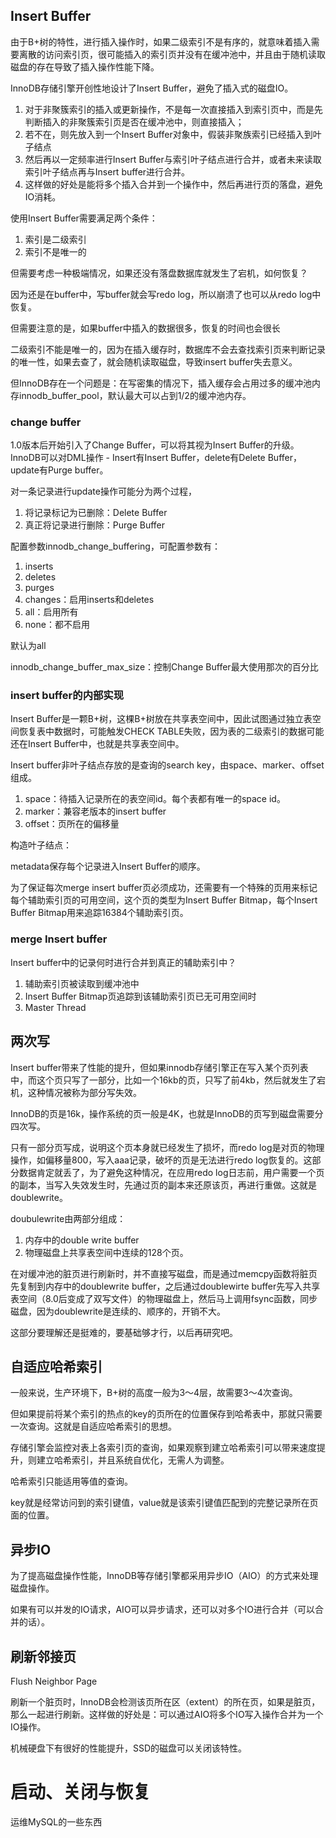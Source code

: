 ## Insert Buffer

由于B+树的特性，进行插入操作时，如果二级索引不是有序的，就意味着插入需要离散的访问索引页，很可能插入的索引页并没有在缓冲池中，并且由于随机读取磁盘的存在导致了插入操作性能下降。



InnoDB存储引擎开创性地设计了Insert Buffer，避免了插入式的磁盘IO。

1. 对于非聚簇索引的插入或更新操作，不是每一次直接插入到索引页中，而是先判断插入的非聚簇索引页是否在缓冲池中，则直接插入；
2. 若不在，则先放入到一个Insert Buffer对象中，假装非聚族索引已经插入到叶子结点
3. 然后再以一定频率进行Insert Buffer与索引叶子结点进行合并，或者未来读取索引叶子结点再与Insert buffer进行合并。
4. 这样做的好处是能将多个插入合并到一个操作中，然后再进行页的落盘，避免IO消耗。



使用Insert Buffer需要满足两个条件：

1. 索引是二级索引
2. 索引不是唯一的



但需要考虑一种极端情况，如果还没有落盘数据库就发生了宕机，如何恢复？

因为还是在buffer中，写buffer就会写redo log，所以崩溃了也可以从redo log中恢复。

但需要注意的是，如果buffer中插入的数据很多，恢复的时间也会很长

二级索引不能是唯一的，因为在插入缓存时，数据库不会去查找索引页来判断记录的唯一性，如果去查了，就会随机读取磁盘，导致insert buffer失去意义。

但InnoDB存在一个问题是：在写密集的情况下，插入缓存会占用过多的缓冲池内存innodb_buffer_pool，默认最大可以占到1/2的缓冲池内存。



### change buffer

1.0版本后开始引入了Change Buffer，可以将其视为Insert Buffer的升级。InnoDB可以对DML操作 - Insert有Insert Buffer，delete有Delete Buffer，update有Purge buffer。

对一条记录进行update操作可能分为两个过程，

1. 将记录标记为已删除：Delete Buffer
2. 真正将记录进行删除：Purge Buffer



配置参数innodb_change_buffering，可配置参数有：

1. inserts
2. deletes
3. purges
4. changes：启用inserts和deletes
5. all：启用所有
6. none：都不启用

默认为all

innodb_change_buffer_max_size：控制Change Buffer最大使用那次的百分比



### insert buffer的内部实现

Insert Buffer是一颗B+树，这棵B+树放在共享表空间中，因此试图通过独立表空间恢复表中数据时，可能触发CHECK TABLE失败，因为表的二级索引的数据可能还在Insert Buffer中，也就是共享表空间中。

Insert buffer非叶子结点存放的是查询的search key，由space、marker、offset组成。

1. space：待插入记录所在的表空间id。每个表都有唯一的space id。
2. marker：兼容老版本的insert buffer
3. offset：页所在的偏移量

构造叶子结点：


metadata保存每个记录进入Insert Buffer的顺序。

为了保证每次merge insert buffer页必须成功，还需要有一个特殊的页用来标记每个辅助索引页的可用空间，这个页的类型为Insert Buffer Bitmap，每个Insert Buffer Bitmap用来追踪16384个辅助索引页。

### merge Insert buffer

Insert buffer中的记录何时进行合并到真正的辅助索引中？

1. 辅助索引页被读取到缓冲池中
2. Insert Buffer Bitmap页追踪到该辅助索引页已无可用空间时
3. Master Thread

## 两次写

Insert buffer带来了性能的提升，但如果innodb存储引擎正在写入某个页列表中，而这个页只写了一部分，比如一个16kb的页，只写了前4kb，然后就发生了宕机，这种情况被称为部分写失效。

InnoDB的页是16k，操作系统的页一般是4K，也就是InnoDB的页写到磁盘需要分四次写。

只有一部分页写成，说明这个页本身就已经发生了损坏，而redo log是对页的物理操作，如偏移量800，写入aaa记录，破坏的页是无法进行redo log恢复的。这部分数据肯定就丢了，为了避免这种情况，在应用redo log日志前，用户需要一个页的副本，当写入失效发生时，先通过页的副本来还原该页，再进行重做。这就是doublewrite。


doubulewrite由两部分组成：

1. 内存中的double write buffer
2. 物理磁盘上共享表空间中连续的128个页。

在对缓冲池的脏页进行刷新时，并不直接写磁盘，而是通过memcpy函数将脏页先复制到内存中的doublewrite buffer，之后通过doublewirte buffer先写入共享表空间（8.0后变成了双写文件）的物理磁盘上，然后马上调用fsync函数，同步磁盘，因为doublewrite是连续的、顺序的，开销不大。



这部分要理解还是挺难的，要基础够才行，以后再研究吧。



## 自适应哈希索引

一般来说，生产环境下，B+树的高度一般为3～4层，故需要3～4次查询。

但如果提前将某个索引的热点的key的页所在的位置保存到哈希表中，那就只需要一次查询。这就是自适应哈希索引的思想。

存储引擎会监控对表上各索引页的查询，如果观察到建立哈希索引可以带来速度提升，则建立哈希索引，并且系统自优化，无需人为调整。

哈希索引只能适用等值的查询。

key就是经常访问到的索引键值，value就是该索引键值匹配到的完整记录所在页面的位置。



## 异步IO

为了提高磁盘操作性能，InnoDB等存储引擎都采用异步IO（AIO）的方式来处理磁盘操作。

如果有可以并发的IO请求，AIO可以异步请求，还可以对多个IO进行合并（可以合并的话）。

## 刷新邻接页

Flush Neighbor Page

刷新一个脏页时，InnoDB会检测该页所在区（extent）的所在页，如果是脏页，那么一起进行刷新。这样做的好处是：可以通过AIO将多个IO写入操作合并为一个IO操作。

机械硬盘下有很好的性能提升，SSD的磁盘可以关闭该特性。



# 启动、关闭与恢复

运维MySQL的一些东西
